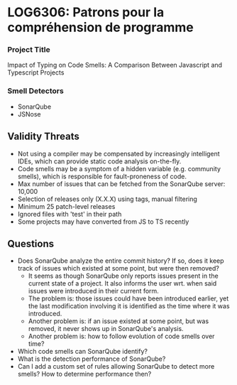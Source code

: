 # LOG6306: Patrons pour la compréhension de programme

### Project Title
Impact of Typing on Code Smells: A Comparison Between Javascript and Typescript Projects

### Smell Detectors
- SonarQube
- JSNose

## Validity Threats
- Not using a compiler may be compensated by increasingly intelligent IDEs, which can provide static code analysis on-the-fly.
- Code smells may be a symptom of a hidden variable (e.g. community smells), which is responsible for fault-proneness of code.
- Max number of issues that can be fetched from the SonarQube server: 10,000
- Selection of releases only (X.X.X) using tags, manual filtering
- Minimum 25 patch-level releases
- Ignored files with 'test' in their path
- Some projects may have converted from JS to TS recently

## Questions
- Does SonarQube analyze the entire commit history? If so, does it keep track of issues which existed at some point, but were then removed?
    - It seems as though SonarQube only reports issues present in the current state of a project. It also informs the user wrt. when said issues were introduced in their current form.
    - The problem is: those issues could have been introduced earlier, yet the last modification involving it is identified as the time where it was introduced.
    - Another problem is: if an issue existed at some point, but was removed, it never shows up in SonarQube's analysis.
    - Another problem is: how to follow evolution of code smells over time?
- Which code smells can SonarQube identify?
- What is the detection performance of SonarQube?
- Can I add a custom set of rules allowing SonarQube to detect more smells? How to determine performance then?